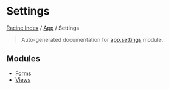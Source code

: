# Settings

[Racine Index](../../README.md#racine-index) /
[App](../index.md#app) /
Settings

> Auto-generated documentation for [app.settings](https://github.com/hgrf/racine/blob/master/app/settings/__init__.py) module.

## Modules

- [Forms](./forms.md)
- [Views](./views.md)

